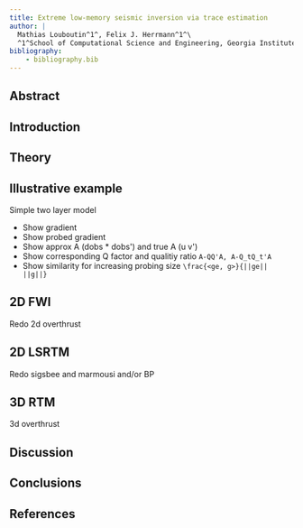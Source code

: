 ```yaml
---
title: Extreme low-memory seismic inversion via trace estimation
author: |
  Mathias Louboutin^1^, Felix J. Herrmann^1^\
  ^1^School of Computational Science and Engineering, Georgia Institute of Technology\
bibliography:
    - bibliography.bib
---
```


## Abstract


## Introduction


## Theory


## Illustrative example

Simple two layer model
- Show gradient
- Show probed gradient
- Show approx A (dobs * dobs') and true A (u v')
- Show corresponding Q factor and qualitiy ratio ``A-QQ'A, A-Q_tQ_t'A``
- Show similarity for increasing probing size ``\frac{<ge, g>}{||ge|| ||g||}``

## 2D FWI

Redo 2d overthrust

## 2D LSRTM

Redo sigsbee and marmousi and/or BP

## 3D RTM

3d overthrust

## Discussion

## Conclusions

## References